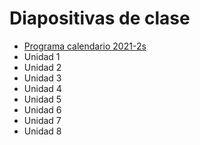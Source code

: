 # Diapositivas de clase
- [Programa calendario 2021-2s](/diapositivas/0-Programa_calendario_2021-2s.pdf)
- Unidad 1
- Unidad 2
- Unidad 3
- Unidad 4
- Unidad 5
- Unidad 6
- Unidad 7
- Unidad 8
